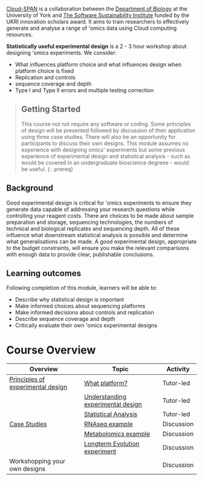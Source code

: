 ---
---
[Cloud-SPAN](https://cloud-span.york.ac.uk) is a collaboration between the [Department of Biology](https://www.york.ac.uk/biology/) at the University of York and [The Software Sustainability Institute](https://www.software.ac.uk/) funded by the UKRI innovation scholars award. It aims to train researchers to effectively generate and analyse a range of 'omics data using Cloud computing resources.

**Statistically useful experimental design** is a 2 - 3 hour workshop about designing 'omics experiments. We consider:
-   What influences platform choice and what influences design when platform choice is fixed
-   Replication and controls
-   sequence coverage and depth
-   Type I and Type II errors and multiple testing correction

> ## Getting Started
>
> This course not not require any software or coding. Some principles of design will be presented followed by discussion of their application using three case studies. There will also be an opportunity for participants to discuss their own designs.
> This module assumes no experience with designing omics' experiments but some previous experience of experimental design and statistical analysis - such as would be covered in an undergraduate bioscience degreee - would be useful.
{: .prereq}

## Background
Good experimental design is critical for 'omics experiments to ensure they generate data capable of addressing your research questions while controlling your reagent costs. There are choices to be made about sample preparation and storage, sequencing technologies, the numbers of technical and biological replicates and sequencing depth. All of these influence what downstream statistical analysis is possible and determine what generalisations can be made. A good experimental design, appropriate to the budget constraints, will ensure you make the relevant comparisons with enough data to provide clear, publishable conclusions.


## Learning outcomes

Following completion of this module, learners will be able to:

- Describe why statistical design is important
- Make informed choices about sequencing platforms
- Make informed decisions about controls and replication
- Describe sequence coverage and depth
- Critically evaluate their own 'omics experimental designs


# Course Overview

| Overview                     | Topic | Activity
| ---------------------------- | ------| ---------- |
| [Principles of experimental design ](https://cloud-span.github.io/experimental_design01-principles/) | [What platform?](https://cloud-span.github.io/experimental_design01-principles/01-platform/index.html)  |  Tutor-led |
|   | [Understanding experimental design](https://cloud-span.github.io/experimental_design01-principles/02-design/index.html)  |  Tutor-led |
|   | [Statistical Analysis](https://cloud-span.github.io/experimental_design01-principles/03-statistical-analysis/index.html)  |  Tutor-led |
| [Case Studies](https://cloud-span.github.io/experimental_design02-case-study/)  | [RNAseq example](https://cloud-span.github.io/experimental_design02-case-study/01-RNA-seq/index.html)  |  Discussion |
|   | [Metabolomics example](https://cloud-span.github.io/experimental_design02-case-study/02-ad-metabolomics/index.html)  |  Discussion |
|   | [Longterm Evolution experiment](https://cloud-span.github.io/experimental_design02-case-study/03-LTEE/index.html)  |  Discussion |
| Workshopping your own designs  |   |  Discussion |
